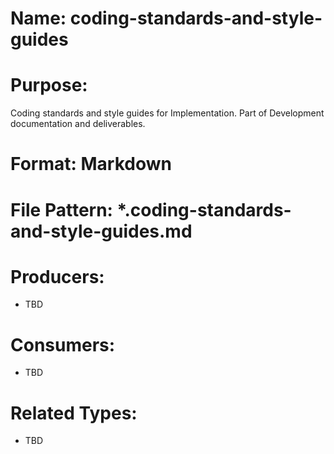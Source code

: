 # Name: coding-standards-and-style-guides

# Purpose:
Coding standards and style guides for Implementation. Part of Development documentation and deliverables.

# Format: Markdown

# File Pattern: *.coding-standards-and-style-guides.md

# Producers:
- TBD

# Consumers:
- TBD

# Related Types:
- TBD
